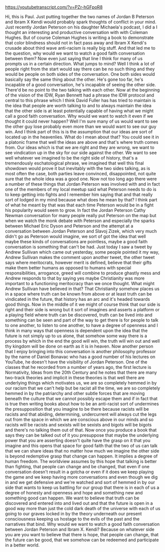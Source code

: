 https://youtubetranscript.com/?v=PZr-hGFpoR8

 Hi, this is Paul. Just putting together the two names of Jordan B Peterson and Ibram X Kendi would probably spark thoughts of conflict in your mind. Just recently Jordan Peterson on his daughter Michaela's podcast, I did a I thought an interesting and productive conversation with with Coleman Hughes. But of course Coleman Hughes is writing a book to demonstrate that color blindness should not in fact pass away and Ibram X Kendi's crusade about third wave anti-racism is really big stuff. And that led me to the question, why would we want to watch a good faith conversation between them? Now even just saying that line I think for many of us prompts us in a certain direction. What jumps to mind? Well I think a lot of people right from the start would say there can be no such thing and they would be people on both sides of the conversation. One both sides would basically say the same thing about the other. He's gone too far, he's incapable of a good conversation, he's incapable of seeing the other side. There'd be no point to the two talking with each other. Now at the beginning of the vision of the IDW, Ryan Bennett had a phrase the IDW protocol and central to this phrase which I think David Fuller has has tried to maintain is the idea that people are worth talking to and to always maintain the idea that the other side is at least potentially capable of having what we might call a good faith conversation. Why would we want to watch it even if we thought it could never happen? Well I'm sure many of us would want to see the other guy lose probably even more than we would want to see our guy win. And I think part of this is is the assumption that our ideas are sort of located up in the heavenlies. What do I mean about that? You could see it in a platonic frame that well the ideas are above and that's where truth comes from. Our ideas which is that we are right and they are wrong, we want to see vindication up in the sky for our side against the other. We want to see well whatever we imagined to be the right side of history, that's a tremendously eschatological phrase, we imagined that well this final showdown would prove it but inevitably with the two sides talking, as is most often the case, both parties leave convinced, disappointed, not quite sure that the whole idea was a good one. Now not too long ago there were a number of these things that Jordan Peterson was involved with and in fact one of the members of my local meetup said what Peterson needs to do is to keep getting into fights and I remember him saying that and that really sort of lodged in my mind because what does he mean by that? I think part of what he meant by that was that each time Peterson would be in a fight his popularity would seem to grow. In fact the Jordan Peterson Cathy Newman conversation for many people really put Peterson on the map but when we watch the monk debate with Peterson and especially the sparks between Michael Eric Dyson and Peterson and the attempt at a conversation between Jordan Peterson and Slavoj Zizek, which very much didn't go as Peterson would imagine, we sort of got the idea that well maybe these kinds of conversations are pointless, maybe a good faith conversation is something that can't be had. Just today I saw a tweet by Andrew Sullivan which came out yesterday, some people pointed it my way, Andrew Sullivan makes the comment upon another tweet, the other tweet says where meritocrats, however merit is defined, believe that their gifts make them better humans as opposed to humans with special responsibilities, arrogance, greed will combine to produce ghastly mess and Andrew responds to that by saying yes maybe Christianity was more important to a functioning meritocracy than we once thought. What might Andrew Sullivan have believed in that? That Christianity somehow places us in a space where truth can be known from above or at least truth can be vindicated in the future, that history has an arc and it's headed towards good things. Now in the middle of it we might of course think that our side is right and their side is wrong but it sort of imagines and asserts a platform or a playing field where truth can be discovered, truth can be lived into and something can be seen and part of the way to get there is for people to talk to one another, to listen to one another, to have a degree of openness and I think in many ways that openness is dependent upon the idea that the future is not simply up to us alone, that somehow some way there is a process by which in the end the good will win, the truth will win out and well thy kingdom will be done on earth as it is in heaven. Now another person that I enjoy bringing into this conversation is another philosophy professor by the name of Daniel Bonavac who has a good number of his lectures on YouTube, he doesn't have the visibility of Jordan Peterson. One of the classes that he recorded from a number of years ago, the first lecture is Normativity, Ideas from the 20th Century and he notes that there are many two-track theories and implicit in these theories is that well there are underlying things which motivates us, we are so completely hemmed in by our racism that we can't help but be racist all the time, we are so completely hemmed in by the patriarchy and other subtle forces that are moving beneath the culture that we cannot possibly escape them and if in fact that is true then writing books about how to be an anti-racist sort of undermines the presupposition that you imagine to be there because racists will be racists and that abiding, determining, undercurrent will always cut the legs out from the space in which we are conscious above in our minds and so racists will be racists and sexists will be sexists and bigots will be bigots and there's no talking them out of that. Now once you produce a book that says they can be talked out of it you presuppose that maybe the underlying power that you are asserting doesn't quite have the grasp on it that you imagine and this opens that space for good faith that the two of us can talk that we can share ideas that no matter how much we imagine the other side is beyond redemptive grasp that change can happen. It implies a degree of human freedom. The worldview assumes by this hope that talking is better than fighting, that people can change and be changed, that even if one conversation doesn't result in a gotcha or even if it does we keep playing the game and we keep having more conversations and even though we dig in and we get defensive and we're watched and sort of hemmed in by our side that wants to keep us battling for our group that there is in each of us a degree of honesty and openness and hope and something new and something good can happen. We want to believe that truth can be discovered and entered into and lived out and that the future is open in a good way more than just the cold dark death of the universe with each of us going to our graves locked in by the theory underneath our present consciousness keeping us hostage to the evils of the past and the narratives that bind. Why would we want to watch a good faith conversation between Jordan Peterson and Ibram X. Kendi? Because on whatever side you are you want to believe that there is hope, that people can change, that the future can be good, that we somehow can be redeemed and participate in a better world.